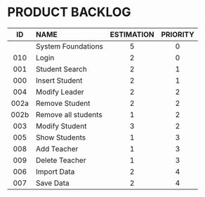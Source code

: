 # PRODUCT BACKLOG

| ID | NAME | ESTIMATION | PRIORITY |
|:--:|:-----|:----------:|:--------:|
| |System Foundations | 5 | 0 |
| 010 | Login | 2 | 0 |
| 001 | Student Search | 2 | 1 |
| 000 | Insert Student | 2 | 1 |
| 004 | Modify Leader | 2 | 2 |
| 002a | Remove Student | 2 | 2 |
| 002b | Remove all students | 1 | 2 |
| 003 | Modify Student | 3 | 2 |
| 005 | Show Students | 1 | 3 |
| 008 | Add Teacher | 1 | 3 |
| 009 | Delete Teacher | 1 | 3 |
| 006 | Import Data | 2 | 4 |
| 007 | Save Data | 2 | 4 |
